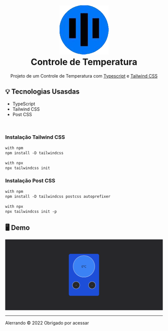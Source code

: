 <h1 align="center">
    <img src="./github/icon.png" alt="icone do site">
    </br>
    Controle de Temperatura
</h1>

<p align="center">Projeto de um Controle de Temperatura com <a href="https://www.typescriptlang.org/">Typescript</a> e <a href="https://tailwindcss.com/docs/installation">Tailwind CSS</a></p>

## 💡 Tecnologias Usasdas
<ul>
<li>TypeScript
<li>Tailwind CSS
<li>Post CSS
</ul>
</br>
<h3>Instalação Tailwind CSS</h3>

```
with npm
npm install -D tailwindcss

with npx
npx tailwindcss init
```

<h3>Instalação Post CSS</h3>

```
with npm
npm install -D tailwindcss postcss autoprefixer

with npx
npx tailwindcss init -p
```


## 🖥️ Demo
<div align="center">
    <img src="./github/ControleTemperaturaPc.gif" alt="gif do projeto controle de temperatura">
</div>

<hr />
<p>Alerrando © 2022 Obrigado por acessar</p>
